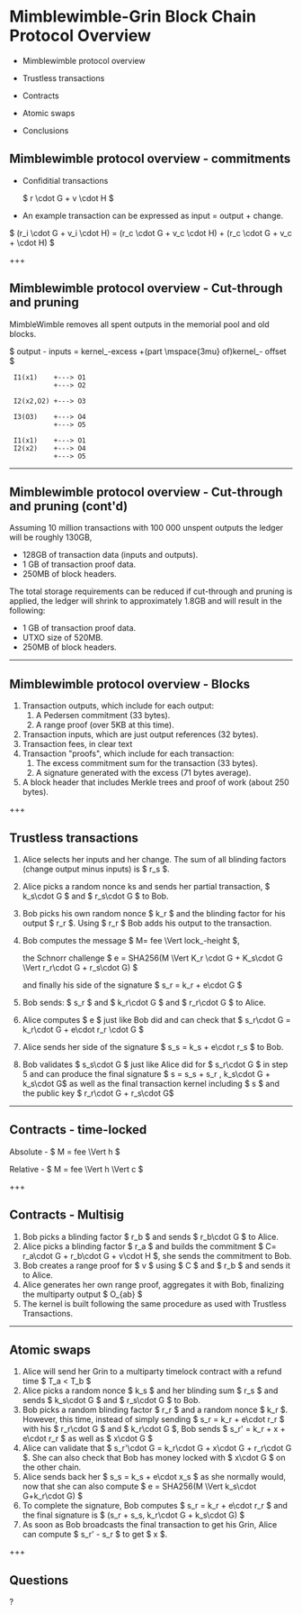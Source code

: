 # Mimblewimble-Grin Block Chain Protocol Overview

- Mimblewimble protocol overview

- Trustless transactions

- Contracts

- Atomic swaps

- Conclusions

## Mimblewimble protocol overview - commitments

- Confiditial transactions

  $ r \cdot G + v \cdot H $	

- An example transaction can be expressed as input = output + change. 


$ (r_i \cdot G + v_i \cdot H) = (r_c \cdot G + v_c \cdot H) + (r_c \cdot G + v_c + \cdot H) $ 



+++

## Mimblewimble protocol overview - Cut-through and pruning 

MimbleWimble removes all spent outputs in the memorial pool and old blocks. 

$ output - inputs = kernel_-excess +(part \mspace{3mu} of)kernel_- offset $ 



```
 I1(x1)    +---> O1
           +---> O2

 I2(x2,O2) +---> O3

 I3(O3)    +---> O4
           +---> O5
```



```
 I1(x1)    +---> O1
 I2(x2)    +---> O4
           +---> O5
```



------

## Mimblewimble protocol overview - Cut-through and pruning (cont'd)

Assuming 10 million transactions with 100&nbsp;000 unspent outputs the ledger will be roughly 130GB,

- 128GB of transaction data (inputs and outputs).
- 1 GB of transaction proof data.
- 250MB of block headers.

The total storage requirements can be reduced if cut-through and pruning is applied, the ledger will shrink to approximately 1.8GB and will result in the following:

- 1 GB of transaction proof data.
- UTXO size of 520MB.
- 250MB of block headers.

---

## Mimblewimble protocol overview - Blocks

1. Transaction outputs, which include for each output:
   1. A Pedersen commitment (33 bytes).
   2. A range proof (over 5KB at this time).
2. Transaction inputs, which are just output references (32 bytes).
3. Transaction fees, in clear text
4. Transaction "proofs", which include for each transaction:
   1. The excess commitment sum for the transaction (33 bytes).
   2. A signature generated with the excess (71 bytes average).
5. A block header that includes Merkle trees and proof of work (about 250 bytes).

+++

## Trustless transactions

1. Alice selects her inputs and her change. The sum of all blinding factors (change output minus inputs) is $ r_s $.

2. Alice picks a random nonce ks and sends her partial transaction, $ k_s\cdot G $ and $ r_s\cdot G $ to Bob.

3. Bob picks his own random nonce $ k_r $ and the blinding factor for his output $ r_r $. Using $ r_r $ Bob adds his output to the transaction.

4. Bob computes the message $ M= fee \Vert lock_-height $, 

   the Schnorr challenge $ e = SHA256(M \Vert K_r \cdot G + K_s\cdot  G \Vert r_r\cdot G + r_s\cdot G) $ 

   and finally his side of the signature $ s_r = k_r + e\cdot G $ 

5. Bob sends: $ s_r $ and $ k_r\cdot G $ and $ r_r\cdot G $  to Alice.

6. Alice computes $ e $ just like Bob did and can check that $ s_r\cdot G = k_r\cdot G + e\cdot r_r \cdot G $ 

7. Alice sends her side of the signature $ s_s = k_s + e\cdot r_s $  to Bob.

8. Bob validates $ s_s\cdot G $  just like Alice did for $ s_r\cdot G $ in step 5 and can produce the final signature $ s = s_s + s_r , k_s\cdot G + k_s\cdot G$ as well as the final transaction kernel including $ s $ and the public key $ r_r\cdot G + r_s\cdot G$

---

## Contracts - time-locked

Absolute - $ M = fee \Vert h $

Relative - $ M = fee \Vert h \Vert c $

+++

## Contracts - Multisig

1. Bob picks a blinding factor $ r_b $ and sends $ r_b\cdot G $ to Alice.
2. Alice picks a blinding factor $ r_a $  and builds the commitment $ C= r_a\cdot G + r_b\cdot G + v\cdot H $, she sends the commitment to Bob.
3. Bob creates a range proof for $ v $  using $ C $  and $ r_b $  and sends it to Alice.
4. Alice generates her own range proof, aggregates it with Bob, finalizing the multiparty output $ O_{ab} $ 
5. The kernel is built following the same procedure as used with Trustless Transactions.

---

## Atomic swaps

1. Alice will send her Grin to a multiparty timelock contract with a refund time $ T_a < T_b $
2. Alice picks a random nonce $ k_s $  and her blinding sum $ r_s $ and sends $ k_s\cdot G $ and $ r_s\cdot G $ to Bob.
3. Bob picks a random blinding factor $ r_r $ and a random nonce $ k_r $. However, this time, instead of simply sending $ s_r = k_r + e\cdot r_r $  with his $ r_r\cdot G $ and $ k_r\cdot G $, Bob sends $ s_r' = k_r + x + e\cdot r_r $ as well as $ x\cdot G $ 
4. Alice can validate that $ s_r'\cdot G = k_r\cdot G + x\cdot G + r_r\cdot G $. She can also check that Bob has money locked with $ x\cdot G $ on the other chain.
5. Alice sends back her $ s_s = k_s + e\cdot x_s $ as she normally would, now that she can also compute $ e = SHA256(M \Vert k_s\cdot G+k_r\cdot G) $
6. To complete the signature, Bob computes $ s_r = k_r + e\cdot r_r $ and the final signature is $ (s_r + s_s, k_r\cdot G + k_s\cdot G) $ 
7. As soon as Bob broadcasts the final transaction to get his Grin, Alice can compute $ s_r' - s_r $ to get $ x $.

+++

## Questions 

?